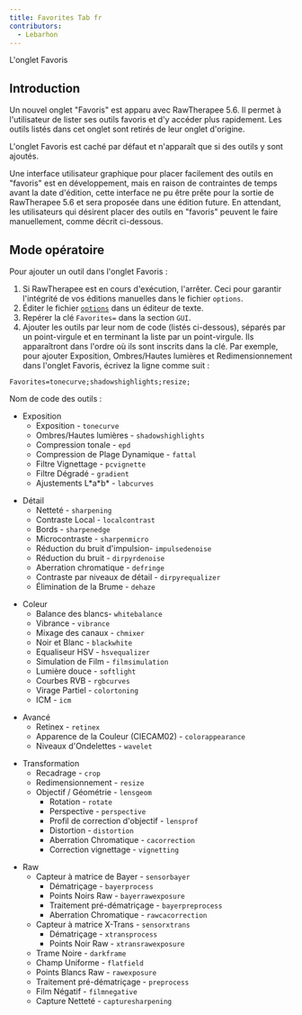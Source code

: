 ```yaml
---
title: Favorites Tab fr
contributors:
  - Lebarhon
---
```


<div class="pagetitle">

L'onglet Favoris

</div>

## Introduction

Un nouvel onglet "Favoris" est apparu avec RawTherapee 5.6. Il permet à
l'utilisateur de lister ses outils favoris et d'y accéder plus
rapidement. Les outils listés dans cet onglet sont retirés de leur
onglet d'origine.

L'onglet Favoris est caché par défaut et n'apparaît que si des outils y
sont ajoutés.

Une interface utilisateur graphique pour placer facilement des outils en
"favoris" est en développement, mais en raison de contraintes de temps
avant la date d'édition, cette interface ne pu être prête pour la sortie
de RawTherapee 5.6 et sera proposée dans une édition future. En
attendant, les utilisateurs qui désirent placer des outils en "favoris"
peuvent le faire manuellement, comme décrit ci-dessous.

## Mode opératoire

Pour ajouter un outil dans l'onglet Favoris :

1.  Si RawTherapee est en cours d'exécution, l'arrêter. Ceci pour
    garantir l'intégrité de vos éditions manuelles dans le fichier
    `options`.
2.  Éditer le fichier [`options`](File_Paths/fr.md) dans un
    éditeur de texte.
3.  Repérer la clé `Favorites=` dans la section `GUI`.
4.  Ajouter les outils par leur nom de code (listés ci-dessous), séparés
    par un point-virgule et en terminant la liste par un point-virgule.
    Ils apparaîtront dans l'ordre où ils sont inscrits dans la clé. Par
    exemple, pour ajouter Exposition, Ombres/Hautes lumières et
    Redimensionnement dans l'onglet Favoris, écrivez la ligne comme suit
    :

`Favorites=tonecurve;shadowshighlights;resize;`

Nom de code des outils :

- Exposition
  - Exposition - `tonecurve`
  - Ombres/Hautes lumières - `shadowshighlights`
  - Compression tonale - `epd`
  - Compression de Plage Dynamique - `fattal`
  - Filtre Vignettage - `pcvignette`
  - Filtre Dégradé - `gradient`
  - Ajustements L\*a\*b\* - `labcurves`

<!-- -->

- Détail
  - Netteté - `sharpening`
  - Contraste Local - `localcontrast`
  - Bords - `sharpenedge`
  - Microcontraste - `sharpenmicro`
  - Réduction du bruit d'impulsion- `impulsedenoise`
  - Réduction du bruit - `dirpyrdenoise`
  - Aberration chromatique - `defringe`
  - Contraste par niveaux de détail - `dirpyrequalizer`
  - Élimination de la Brume - `dehaze`

<!-- -->

- Coleur
  - Balance des blancs- `whitebalance`
  - Vibrance - `vibrance`
  - Mixage des canaux - `chmixer`
  - Noir et Blanc - `blackwhite`
  - Equaliseur HSV - `hsvequalizer`
  - Simulation de Film - `filmsimulation`
  - Lumière douce - `softlight`
  - Courbes RVB - `rgbcurves`
  - Virage Partiel - `colortoning`
  - ICM - `icm`

<!-- -->

- Avancé
  - Retinex - `retinex`
  - Apparence de la Couleur (CIECAM02) - `colorappearance`
  - Niveaux d'Ondelettes - `wavelet`

<!-- -->

- Transformation
  - Recadrage - `crop`
  - Redimensionnement - `resize`
  - Objectif / Géométrie - `lensgeom`
    - Rotation - `rotate`
    - Perspective - `perspective`
    - Profil de correction d'objectif - `lensprof`
    - Distortion - `distortion`
    - Aberration Chromatique - `cacorrection`
    - Correction vignettage - `vignetting`

<!-- -->

- Raw
  - Capteur à matrice de Bayer - `sensorbayer`
    - Dématriçage - `bayerprocess`
    - Points Noirs Raw - `bayerrawexposure`
    - Traitement pré-dématriçage - `bayerpreprocess`
    - Aberration Chromatique - `rawcacorrection`
  - Capteur à matrice X-Trans - `sensorxtrans`
    - Dématriçage - `xtransprocess`
    - Points Noir Raw - `xtransrawexposure`
  - Trame Noire - `darkframe`
  - Champ Uniforme - `flatfield`
  - Points Blancs Raw - `rawexposure`
  - Traitement pré-dématriçage - `preprocess`
  - Film Négatif - `filmnegative`
  - Capture Netteté - `capturesharpening`
